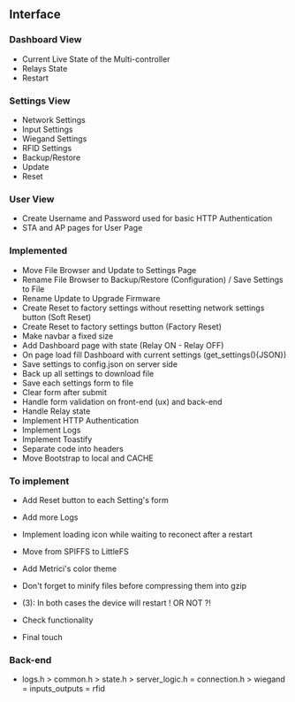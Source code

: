 ## Interface

### Dashboard View

- Current Live State of the Multi-controller
- Relays State
- Restart

### Settings View

- Network Settings
- Input Settings
- Wiegand Settings
- RFID Settings
- Backup/Restore
- Update
- Reset

### User View

- Create Username and Password used for basic HTTP Authentication
- STA and AP pages for User Page

### Implemented

- Move File Browser and Update to Settings Page
- Rename File Browser to Backup/Restore (Configuration) / Save Settings to File
- Rename Update to Upgrade Firmware
- Create Reset to factory settings without resetting network settings button (Soft Reset)
- Create Reset to factory settings button (Factory Reset)
- Make navbar a fixed size
- Add Dashboard page with state (Relay ON - Relay OFF)
- On page load fill Dashboard with current settings (get_settings(){JSON})
- Save settings to config.json on server side
- Back up all settings to download file
- Save each settings form to file
- Clear form after submit
- Handle form validation on front-end (ux) and back-end
- Handle Relay state
- Implement HTTP Authentication
- Implement Logs
- Implement Toastify
- Separate code into headers
- Move Bootstrap to local and CACHE

### To implement

- Add Reset button to each Setting's form
- Add more Logs
- Implement loading icon while waiting to reconect after a restart

- Move from SPIFFS to LittleFS
- Add Metrici's color theme
- Don't forget to minify files before compressing them into gzip
- (3): In both cases the device will restart ! OR NOT ?!
- Check functionality
- Final touch

### Back-end

- logs.h > common.h > state.h > server_logic.h = connection.h
                              > wiegand = inputs_outputs = rfid
